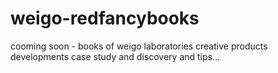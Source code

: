 # weigo-redfancybooks
cooming soon - books of weigo laboratories creative products developments case study and discovery and tips...
